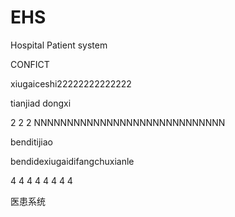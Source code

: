 # EHS
Hospital Patient system

CONFICT

xiugaiceshi22222222222222

tianjiad dongxi

2
2
2
NNNNNNNNNNNNNNNNNNNNNNNNNNNNN


benditijiao


bendidexiugaidifangchuxianle

4 4 
4
4
4
4
4
4

医患系统
